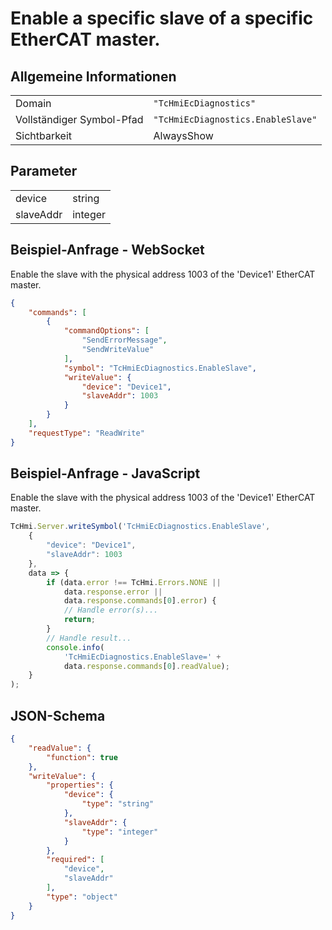# Enable a specific slave of a specific EtherCAT master.

## Allgemeine Informationen

|  |  |
| - | - |
| Domain | `"TcHmiEcDiagnostics"` |
| Vollständiger Symbol-Pfad | `"TcHmiEcDiagnostics.EnableSlave"` |
| Sichtbarkeit | AlwaysShow |

## Parameter

|  |  |
| - | - |
| device | string |
| slaveAddr | integer |

## Beispiel-Anfrage - WebSocket

Enable the slave with the physical address 1003 of the 'Device1' EtherCAT master.
```json
{
    "commands": [
        {
            "commandOptions": [
                "SendErrorMessage",
                "SendWriteValue"
            ],
            "symbol": "TcHmiEcDiagnostics.EnableSlave",
            "writeValue": {
                "device": "Device1",
                "slaveAddr": 1003
            }
        }
    ],
    "requestType": "ReadWrite"
}
```

## Beispiel-Anfrage - JavaScript

Enable the slave with the physical address 1003 of the 'Device1' EtherCAT master.
```javascript
TcHmi.Server.writeSymbol('TcHmiEcDiagnostics.EnableSlave',
    {
        "device": "Device1",
        "slaveAddr": 1003
    },
    data => {
        if (data.error !== TcHmi.Errors.NONE ||
            data.response.error ||
            data.response.commands[0].error) {
            // Handle error(s)...
            return;
        }
        // Handle result...
        console.info(
            'TcHmiEcDiagnostics.EnableSlave=' +
            data.response.commands[0].readValue);
    }
);
```

## JSON-Schema

```json
{
    "readValue": {
        "function": true
    },
    "writeValue": {
        "properties": {
            "device": {
                "type": "string"
            },
            "slaveAddr": {
                "type": "integer"
            }
        },
        "required": [
            "device",
            "slaveAddr"
        ],
        "type": "object"
    }
}
```
